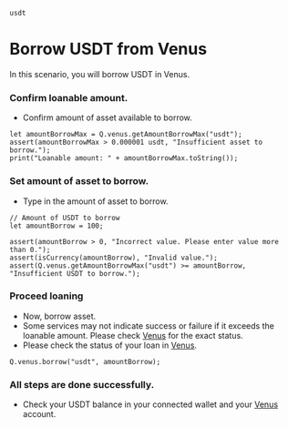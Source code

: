 ```meta-Currency
usdt
```

# Borrow USDT from Venus

In this scenario, you will borrow USDT in Venus.

### Confirm loanable amount.

- Confirm amount of asset available to borrow.

```output-Dynamic
let amountBorrowMax = Q.venus.getAmountBorrowMax("usdt");
assert(amountBorrowMax > 0.000001 usdt, "Insufficient asset to borrow.");
print("Loanable amount: " + amountBorrowMax.toString());
```

### Set amount of asset to borrow.

- Type in the amount of asset to borrow.

```input USDT
// Amount of USDT to borrow
let amountBorrow = 100;
```

```input-Verify
assert(amountBorrow > 0, "Incorrect value. Please enter value more than 0.");
assert(isCurrency(amountBorrow), "Invalid value.");
assert(Q.venus.getAmountBorrowMax("usdt") >= amountBorrow, "Insufficient USDT to borrow.");
```

### Proceed loaning

- Now, borrow asset.
- Some services may not indicate success or failure if it exceeds the loanable amount. Please check [Venus](https://app.venus.io/dashboard) for the exact status.
- Please check the status of your loan in [Venus](https://app.venus.io/dashboard).

```taster
Q.venus.borrow("usdt", amountBorrow);
```

### All steps are done successfully.

- Check your USDT balance in your connected wallet and your [Venus](https://app.venus.io/dashboard) account.
